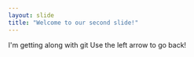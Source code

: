 ```yaml
---
layout: slide
title: "Welcome to our second slide!"
---
```

I'm getting along with git
Use the left arrow to go back!
